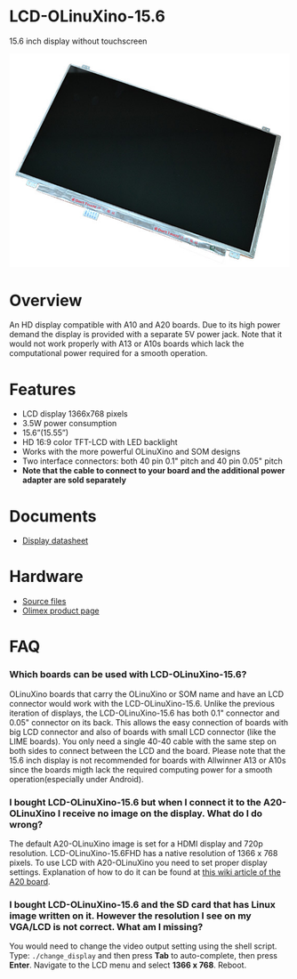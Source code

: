 # LCD-OLinuXino-15.6

15.6 inch display without touchscreen

![LCD-OLinuXino-15.6 Front](doc/images/LCD-OLinuXino-15-1.jpg "LCD-OLinuXino-15.6 Front View")

# Overview

An HD display compatible with A10 and A20 boards.
Due to its high power demand the display is provided with a separate 5V power jack.
Note that it would not work properly with A13 or A10s boards which lack the computational power required for a smooth operation.

# Features

- LCD display 1366x768 pixels
- 3.5W power consumption
- 15.6”(15.55”)
- HD 16:9 color TFT-LCD with LED backlight
- Works with the more powerful OLinuXino and SOM designs
- Two interface connectors: both 40 pin 0.1" pitch and 40 pin 0.05" pitch
- **Note that the cable to connect to your board and the additional power adapter are sold separately**

# Documents

- [Display datasheet](doc/datasheets/B156XW04V5.pdf)

# Hardware

- [Source files](.)
- [Olimex product page](https://www.olimex.com/Products/OLinuXino/LCD/LCD-OLinuXino-15.6/open-source-hardware)

# FAQ

### Which boards can be used with LCD-OLinuXino-15.6?

OLinuXino boards that carry the OLinuXino or SOM name and have an LCD connector would work with the LCD-OLinuXino-15.6.
Unlike the previous iteration of displays, the LCD-OLinuXino-15.6 has both 0.1" connector and 0.05" connector on its back.
This allows the easy connection of boards with big LCD connector and also of boards with small LCD connector (like the LIME boards).
You only need a single 40-40 cable with the same step on both sides to connect between the LCD and the board.
Please note that the 15.6 inch display is not recommended for boards with Allwinner A13 or A10s since the boards migth lack the required computing power for a smooth operation(especially under Android).

### I bought LCD-OLinuXino-15.6 but when I connect it to the A20-OLinuXino I receive no image on the display. What do I do wrong?

The default A20-OLinuXino image is set for a HDMI display and 720p resolution.
LCD-OLinuXino-15.6FHD has a native resolution of 1366 x 768 pixels.
To use LCD with A20-OLinuXino you need to set proper display settings.
Explanation of how to do it can be found at [this wiki article of the A20 board](https://www.olimex.com/wiki/A20-OLinuXino-MICRO#How_to_change_HDMI.2C_VGA_and_LCD_resolutions_in_the_official_Debian_image.3F).

### I bought LCD-OLinuXino-15.6 and the SD card that has Linux image written on it. However the resolution I see on my VGA/LCD is not correct. What am I missing?

You would need to change the video output setting using the shell script.
Type: ``./change_display`` and then press **Tab** to auto-complete, then press **Enter**.
Navigate to the LCD menu and select **1366 x 768**.
Reboot.
